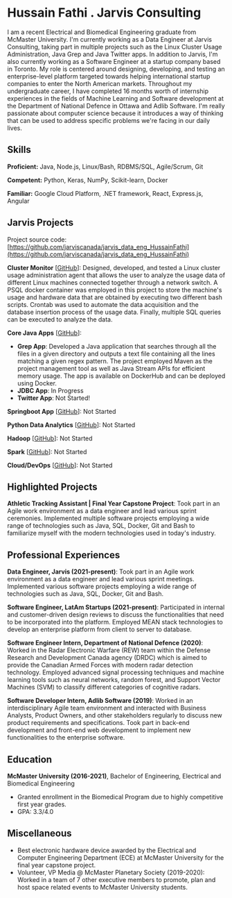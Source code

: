 # Hussain Fathi . Jarvis Consulting

I am a recent Electrical and Biomedical Engineering graduate from McMaster University. I'm currently working as a Data Engineer at Jarvis Consulting, taking part in multiple projects such as the Linux Cluster Usage Administration, Java Grep and Java Twitter apps. In addition to Jarvis, I'm also currently working as a Software Engineer at a startup company based in Toronto. My role is centered around designing, developing, and testing an enterprise-level platform targeted towards helping international startup companies to enter the North American markets. Throughout my undergraduate career, I have completed 16 months worth of internship experiences in the fields of Machine Learning and Software development at the Department of National Defence in Ottawa and Adlib Software. I'm really passionate about computer science because it introduces a way of thinking that can be used to address specific problems we're facing in our daily lives.

## Skills

**Proficient:** Java, Node.js, Linux/Bash, RDBMS/SQL, Agile/Scrum, Git

**Competent:** Python, Keras, NumPy, Scikit-learn, Docker

**Familiar:** Google Cloud Platform, .NET framework, React, Express.js, Angular

## Jarvis Projects

Project source code: [https://github.com/jarviscanada/jarvis_data_eng_HussainFathi](https://github.com/jarviscanada/jarvis_data_eng_HussainFathi)


**Cluster Monitor** [[GitHub](https://github.com/jarviscanada/jarvis_data_eng_HussainFathi/tree/master/linux_sql)]: Designed, developed, and tested a Linux cluster usage administration agent that allows the user to analyze the usage data of different Linux machines connected together through a network switch. A PSQL docker container was employed in this project to store the machine's usage and hardware data that are obtained by executing two different bash scripts. Crontab was used to automate the data acquisition and the database insertion process of the usage data. Finally, multiple SQL queries can be executed to analyze the data.

**Core Java Apps** [[GitHub](https://github.com/jarviscanada/jarvis_data_eng_HussainFathi/tree/master/core_java)]:
      
  - **Grep App**: Developed a Java application that searches through all the files in a given directory and outputs a text file containing all the lines matching a given regex pattern. The project employed Maven as the project management tool as well as Java Stream APIs for efficient memory usage. The app is available on DockerHub and can be deployed using Docker.
  - **JDBC App**: In Progress
  - **Twitter App**: Not Started!

**Springboot App** [[GitHub](https://github.com/jarviscanada/jarvis_data_eng_HussainFathi/tree/master/springboot)]: Not Started

**Python Data Analytics** [[GitHub](https://github.com/jarviscanada/jarvis_data_eng_HussainFathi/tree/master/python_data_anlytics)]: Not Started

**Hadoop** [[GitHub](https://github.com/jarviscanada/jarvis_data_eng_HussainFathi/tree/master/hadoop)]: Not Started

**Spark** [[GitHub](https://github.com/jarviscanada/jarvis_data_eng_HussainFathi/tree/master/spark)]: Not Started

**Cloud/DevOps** [[GitHub](https://github.com/jarviscanada/jarvis_data_eng_HussainFathi/tree/master/cloud_devops)]: Not Started


## Highlighted Projects
**Athletic Tracking Assistant | Final Year Capstone Project**: Took part in an Agile work environment as a data engineer and lead various sprint ceremonies. Implemented multiple software projects employing a wide range of technologies such as Java, SQL, Docker, Git and Bash to familiarize myself with the modern technologies used in today's industry.


## Professional Experiences

**Data Engineer, Jarvis (2021-present)**: Took part in an Agile work environment as a data engineer and lead various sprint meetings. Implemented various software projects employing a wide range of technologies such as Java, SQL, Docker, Git and Bash.

**Software Engineer, LatAm Startups (2021-present)**: Participated in internal and customer-driven design reviews to discuss the functionalities that need to be incorporated into the platform. Employed MEAN stack technologies to develop an enterprise platform from client to server to database.

**Software Engineer Intern, Department of National Defence (2020)**: Worked in the Radar Electronic Warfare (REW) team within the Defense Research and Development Canada agency (DRDC) which is aimed to provide the Canadian Armed Forces with modern radar detection technology. Employed advanced signal processing techniques and machine learning tools such as neural networks, random forest, and Support Vector Machines (SVM) to classify different categories of cognitive radars.

**Software Developer Intern, Adlib Software (2019)**: Worked in an interdisciplinary Agile team environment and interacted with Business Analysts, Product Owners, and other stakeholders regularly to discuss new product requirements and specifications. Took part in back-end development and front-end web development to implement new functionalities to the enterprise software.


## Education
**McMaster University (2016-2021)**, Bachelor of Engineering, Electrical and Biomedical Engineering
- Granted enrollment in the Biomedical Program due to highly competitive first year grades.
- GPA: 3.3/4.0


## Miscellaneous
- Best electronic hardware device awarded by the Electrical and Computer Engineering Department (ECE) at McMaster University for the final year capstone project.
- Volunteer, VP Media @ McMaster Planetary Society (2019-2020): Worked in a team of 7 other executive members to promote, plan and host space related events to McMaster University students.